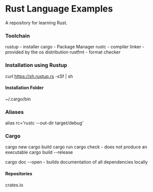 # Rust Language Examples

A repository for learning Rust.

### Toolchain
  rustup - installer
  cargo - Package Manager
  rustc - compiler
  linker - provided by the os distribution
  rustfmt - format checker

### Installation using Rustup
  curl https://sh.rustup.rs -sSf | sh

#### Installation Folder
~/.cargo/bin

### Aliases
  alias rc='rustc --out-dir target/debug'

### Cargo
  cargo new <project name>
  cargo build
  cargo run
  cargo check - does not produce an executable
  cargo build --release

  cargo doc --open  - builds documentation of all dependencies locally

#### Repositories
crates.io


